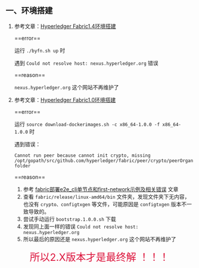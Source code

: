 ## 一、环境搭建

1.   参考文章：[Hyperledger Fabric1.4环境搭建](https://www.cnblogs.com/cbkj-xd/p/11067790.html)

     ==error==

     运行 `./byfn.sh up` 时

     遇到   `Could not resolve host: nexus.hyperledger.org`   错误

     ==reason== 

     `nexus.hyperledger.org` 这个网站不再维护了

2.   参考文章：[Hyperledger Fabric1.0环境搭建](https://blog.csdn.net/qq_36336522/article/details/84071711)

     ==error==

      运行 `source download-dockerimages.sh -c x86_64-1.0.0 -f x86_64-1.0.0` 时

     遇到错误：

     ```text
     Cannot run peer because cannot init crypto, missing /opt/gopath/src/github.com/hyperledger/fabric/peer/crypto/peerOrganizations/org1.example.com/users/Admin@org1.example.com/msp folder 
     ```
     ==reason==

     1.   参考 [fabric部署e2e_cli单节点和first-network示例及相关错误](https://blog.csdn.net/vivian_ll/article/details/79966210) 文章
     2.   查看 `fabric/release/linux-amd64/bin` 文件夹，发现文件夹下无内容，也没有  `crypto、configtxgen` 等文件，可能原因是 `configtxgen` 版本不一致导致的。
     3.   尝试手动运行 `bootstrap.1.0.0.sh` 下载
     4.   发现同上面一样的错误 `Could not resolve host: nexus.hyperledger.org` 
     5.   所以最后的原因还是 `nexus.hyperledger.org` 这个网站不再维护了

<div style="text-align:center;margin-top:18px;"><span style="color:crimson;font-size:27px">所以2.X版本才是最终解 ！！！</span></div>

